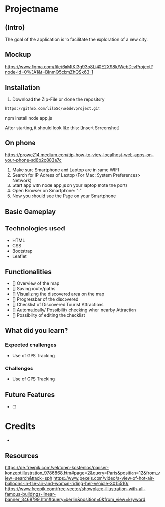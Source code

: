 # Projectname
## (Intro)
The goal of the application is to facilitate the exploration of a new city. 

## Mockup
https://www.figma.com/file/6nMtKI3g93o8Li40E2X98k/WebDevProject?node-id=0%3A1&t=BInmQ5cbmZhQSk63-1


## Installation
1. Download the Zip-File or clone the repository
```bash
https://github.com/liloSc/webdevproject.git
```
npm install
node app.js 



After starting, it should look like this: 
[Insert Screenshot]

## On phone
https://prowe214.medium.com/tip-how-to-view-localhost-web-apps-on-your-phone-ad6b2c883a7c
1. Make sure Smartphone and Laptop are in same WIFI
2. Search for IP Adress of Laptop (For Mac: System Preferences> Network)
3. Start app with node app.js on your laptop (note the port)
4. Open Browser on Smartphone: "<IPADRESS from Laptop>:<Portnumer>"
5. Now you should see the Page on your Smartphone

## Basic Gameplay


## Technologies used
- HTML
- CSS
- Bootstrap
- Leaflet


##  Functionalities
- [] Overview of the map
- [] Saving route/paths
- [] Visualizing the discovered area on the map
- [] Progressbar of the discovered 
- [] Checklist of Discovered Tourist Attractions
- [] Automatically/ Possibility checking when nearby Attraction 
- [] Possibility of editing the checklist


## What did you learn?

### Expected challenges
- Use of GPS Tracking

### Challenges
- Use of GPS Tracking

## Future Features
- [ ] 

# Credits
-

## Resources
https://de.freepik.com/vektoren-kostenlos/pariser-konzeptillustration_9786868.htm#page=2&query=Paris&position=12&from_view=search&track=sph
https://www.pexels.com/video/a-view-of-hot-air-balloons-in-the-air-and-woman-riding-her-vehicle-3015510/
https://www.freepik.com/free-vector/showplace-illustration-with-all-famous-buildings-linear-banner_3468799.htm#query=berlin&position=0&from_view=keyword
